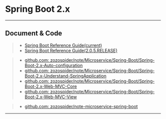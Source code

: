 # Spring Boot 2.x

---

## Document & Code
> * [Spring Boot Reference Guide(current)](https://docs.spring.io/spring-boot/docs/current/reference/htmlsingle/)
> * [Spring Boot Reference Guide(2.0.5.RELEASE)](https://docs.spring.io/spring-boot/docs/2.0.5.RELEASE/reference/htmlsingle/)

> * [github.com: zozospider/note/Microservice/Spring-Boot/Spring-Boot-2.x-Auto-configuration](https://github.com/zozospider/note/blob/master/Microservice/Spring-Boot/Spring-Boot-2.x-Auto-configuration.md)
> * [github.com: zozospider/note/Microservice/Spring-Boot/Spring-Boot-2.x-Understand-SpringApplication](https://github.com/zozospider/note/blob/master/Microservice/Spring-Boot/Spring-Boot-2.x-Understand-SpringApplication.md)
> * [github.com: zozospider/note/Microservice/Spring-Boot/Spring-Boot-2.x-Web-MVC-Core](https://github.com/zozospider/note/blob/master/Microservice/Spring-Boot/Spring-Boot-2.x-Web-MVC-Core.md)
> * [github.com: zozospider/note/Microservice/Spring-Boot/Spring-Boot-2.x-Web-MVC-View](https://github.com/zozospider/note/blob/master/Microservice/Spring-Boot/Spring-Boot-2.x-Web-MVC-VIew.md)

> * [github.com: zozospider/note-microservice-spring-boot](https://github.com/zozospider/note-microservice-spring-boot)

---
